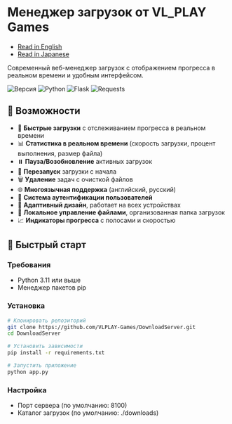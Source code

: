 # Менеджер загрузок от VL_PLAY Games

- [Read in English](README.en.md)
- [Read in Japanese](README.ja.md)

Современный веб-менеджер загрузок с отображением прогресса в реальном времени и удобным интерфейсом.

![Версия](https://img.shields.io/badge/version-0.3.0-blue.svg)
![Python](https://img.shields.io/badge/python-3.11+-green.svg)
![Flask](https://img.shields.io/badge/flask-3.1+-lightgrey.svg)
![Requests](https://img.shields.io/badge/requests-2.32+-lightgrey.svg)

## 🌟 Возможности

- 🚀 **Быстрые загрузки** с отслеживанием прогресса в реальном времени
- 📊 **Статистика в реальном времени** (скорость загрузки, процент выполнения, размер файла)
- ⏸️ **Пауза/Возобновление** активных загрузок
- 🔄 **Перезапуск** загрузки с начала
- 🗑️ **Удаление** задач с очисткой файлов
- 🌐 **Многоязычная поддержка** (английский, русский)
- 🔐 **Система аутентификации пользователей**
- 📱 **Адаптивный дизайн**, работает на всех устройствах
- 💾 **Локальное управление файлами**, организованная папка загрузок
- 📈 **Индикаторы прогресса** с полосами и скоростью

## 🚀 Быстрый старт

### Требования
- Python 3.11 или выше
- Менеджер пакетов pip

### Установка
```bash
# Клонировать репозиторий
git clone https://github.com/VLPLAY-Games/DownloadServer.git
cd DownloadServer

# Установить зависимости
pip install -r requirements.txt

# Запустить приложение
python app.py
```

### Настройка
- Порт сервера (по умолчанию: 8100)
- Каталог загрузок (по умолчанию: ./downloads)
